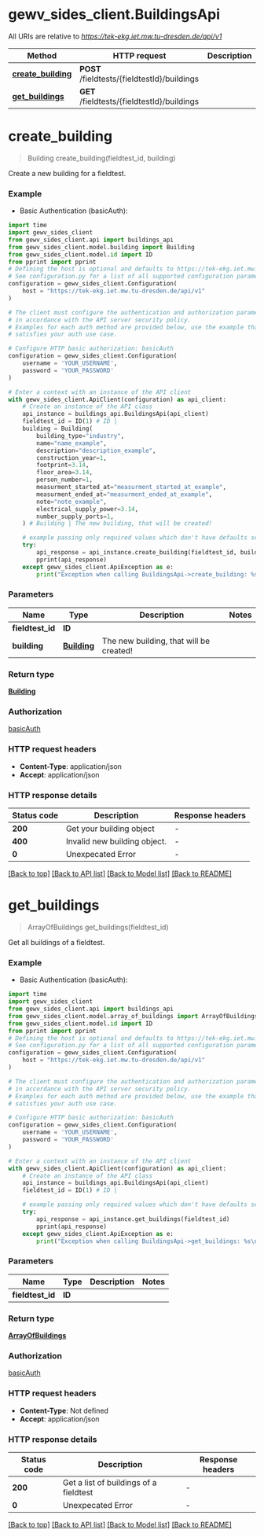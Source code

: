 # gewv_sides_client.BuildingsApi

All URIs are relative to *https://tek-ekg.iet.mw.tu-dresden.de/api/v1*

Method | HTTP request | Description
------------- | ------------- | -------------
[**create_building**](BuildingsApi.md#create_building) | **POST** /fieldtests/{fieldtestId}/buildings | 
[**get_buildings**](BuildingsApi.md#get_buildings) | **GET** /fieldtests/{fieldtestId}/buildings | 


# **create_building**
> Building create_building(fieldtest_id, building)



Create a new building for a fieldtest.

### Example

* Basic Authentication (basicAuth):
```python
import time
import gewv_sides_client
from gewv_sides_client.api import buildings_api
from gewv_sides_client.model.building import Building
from gewv_sides_client.model.id import ID
from pprint import pprint
# Defining the host is optional and defaults to https://tek-ekg.iet.mw.tu-dresden.de/api/v1
# See configuration.py for a list of all supported configuration parameters.
configuration = gewv_sides_client.Configuration(
    host = "https://tek-ekg.iet.mw.tu-dresden.de/api/v1"
)

# The client must configure the authentication and authorization parameters
# in accordance with the API server security policy.
# Examples for each auth method are provided below, use the example that
# satisfies your auth use case.

# Configure HTTP basic authorization: basicAuth
configuration = gewv_sides_client.Configuration(
    username = 'YOUR_USERNAME',
    password = 'YOUR_PASSWORD'
)

# Enter a context with an instance of the API client
with gewv_sides_client.ApiClient(configuration) as api_client:
    # Create an instance of the API class
    api_instance = buildings_api.BuildingsApi(api_client)
    fieldtest_id = ID(1) # ID | 
    building = Building(
        building_type="industry",
        name="name_example",
        description="description_example",
        construction_year=1,
        footprint=3.14,
        floor_area=3.14,
        person_number=1,
        measurment_started_at="measurment_started_at_example",
        measurment_ended_at="measurment_ended_at_example",
        note="note_example",
        electrical_supply_power=3.14,
        number_supply_ports=1,
    ) # Building | The new building, that will be created!

    # example passing only required values which don't have defaults set
    try:
        api_response = api_instance.create_building(fieldtest_id, building)
        pprint(api_response)
    except gewv_sides_client.ApiException as e:
        print("Exception when calling BuildingsApi->create_building: %s\n" % e)
```


### Parameters

Name | Type | Description  | Notes
------------- | ------------- | ------------- | -------------
 **fieldtest_id** | **ID**|  |
 **building** | [**Building**](Building.md)| The new building, that will be created! |

### Return type

[**Building**](Building.md)

### Authorization

[basicAuth](../README.md#basicAuth)

### HTTP request headers

 - **Content-Type**: application/json
 - **Accept**: application/json


### HTTP response details
| Status code | Description | Response headers |
|-------------|-------------|------------------|
**200** | Get your building object |  -  |
**400** | Invalid new building object. |  -  |
**0** | Unexpecated Error |  -  |

[[Back to top]](#) [[Back to API list]](../README.md#documentation-for-api-endpoints) [[Back to Model list]](../README.md#documentation-for-models) [[Back to README]](../README.md)

# **get_buildings**
> ArrayOfBuildings get_buildings(fieldtest_id)



Get all buildings of a fieldtest.

### Example

* Basic Authentication (basicAuth):
```python
import time
import gewv_sides_client
from gewv_sides_client.api import buildings_api
from gewv_sides_client.model.array_of_buildings import ArrayOfBuildings
from gewv_sides_client.model.id import ID
from pprint import pprint
# Defining the host is optional and defaults to https://tek-ekg.iet.mw.tu-dresden.de/api/v1
# See configuration.py for a list of all supported configuration parameters.
configuration = gewv_sides_client.Configuration(
    host = "https://tek-ekg.iet.mw.tu-dresden.de/api/v1"
)

# The client must configure the authentication and authorization parameters
# in accordance with the API server security policy.
# Examples for each auth method are provided below, use the example that
# satisfies your auth use case.

# Configure HTTP basic authorization: basicAuth
configuration = gewv_sides_client.Configuration(
    username = 'YOUR_USERNAME',
    password = 'YOUR_PASSWORD'
)

# Enter a context with an instance of the API client
with gewv_sides_client.ApiClient(configuration) as api_client:
    # Create an instance of the API class
    api_instance = buildings_api.BuildingsApi(api_client)
    fieldtest_id = ID(1) # ID | 

    # example passing only required values which don't have defaults set
    try:
        api_response = api_instance.get_buildings(fieldtest_id)
        pprint(api_response)
    except gewv_sides_client.ApiException as e:
        print("Exception when calling BuildingsApi->get_buildings: %s\n" % e)
```


### Parameters

Name | Type | Description  | Notes
------------- | ------------- | ------------- | -------------
 **fieldtest_id** | **ID**|  |

### Return type

[**ArrayOfBuildings**](ArrayOfBuildings.md)

### Authorization

[basicAuth](../README.md#basicAuth)

### HTTP request headers

 - **Content-Type**: Not defined
 - **Accept**: application/json


### HTTP response details
| Status code | Description | Response headers |
|-------------|-------------|------------------|
**200** | Get a list of buildings of a fieldtest |  -  |
**0** | Unexpecated Error |  -  |

[[Back to top]](#) [[Back to API list]](../README.md#documentation-for-api-endpoints) [[Back to Model list]](../README.md#documentation-for-models) [[Back to README]](../README.md)

